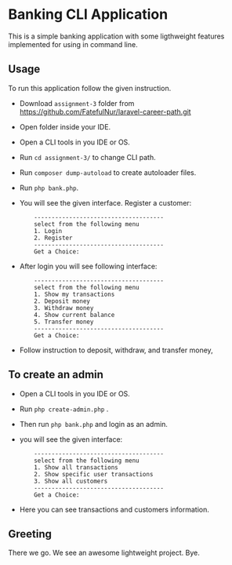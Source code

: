 # Banking CLI Application

This is a simple banking application with some ligthweight features implemented for using in command line.

## Usage

To run this application follow the given instruction.
* Download `assignment-3` folder from https://github.com/FatefulNur/laravel-career-path.git
* Open folder inside your IDE.
* Open a CLI tools in you IDE or OS.
* Run `cd assignment-3/` to change CLI path.
* Run `composer dump-autoload` to create autoloader files.
* Run `php bank.php`.
* You will see the given interface. Register a customer:

    ```
        -------------------------------------
        select from the following menu
        1. Login
        2. Register
        -------------------------------------
        Get a Choice: 
    ```
* After login you will see following interface:

    ```
        -------------------------------------
        select from the following menu
        1. Show my transactions
        2. Deposit money
        3. Withdraw money
        4. Show current balance
        5. Transfer money
        -------------------------------------
        Get a Choice:
    ```
* Follow instruction to deposit, withdraw, and transfer money,

## To create an admin

* Open a CLI tools in you IDE or OS.
* Run `php create-admin.php` .
* Then run `php bank.php` and login as an admin.
* you will see the given interface:

    ```
        -------------------------------------
        select from the following menu
        1. Show all transactions
        2. Show specific user transactions
        3. Show all customers
        -------------------------------------
        Get a Choice:
    ```
* Here you can see transactions and customers information.

## Greeting

There we go. We see an awesome lightweight project. Bye.